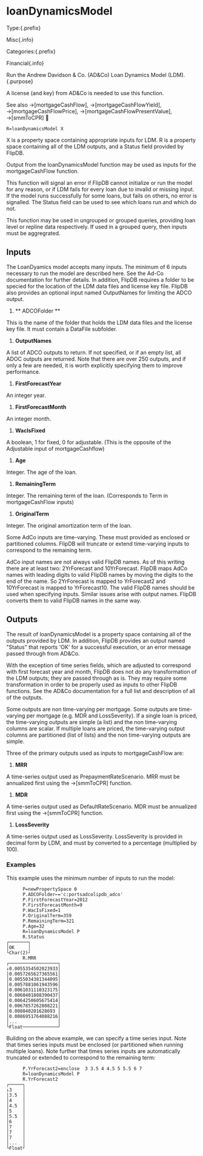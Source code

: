# loanDynamicsModel

Type:{.prefix}

Misc{.info}

Categories:{.prefix}

Financial{.info}

Run the Andrew Davidson & Co. (AD&Co) Loan Dynamics Model (LDM).{.purpose}

A license (and key) from AD&Co is needed to use this function.

See also →[mortgageCashFlow], →[mortgageCashFlowYield],
→[mortgageCashFlowPrice], →[mortgageCashFlowPresentValue], →[smmToCPR] 

~~~
R=loanDynamicsModel X
~~~

X is a property space containing appropriate inputs for LDM.
R is a property space containing all of the LDM outputs, and a Status field
provided by FlipDB.

Output from the loanDynamicsModel function may be used as inputs
for the mortgageCashFlow function.

This function will signal an error if FlipDB cannot initialize or run the model
for any reason, or if LDM fails for every loan due to invalid or missing input.
If the model runs successfully for some loans,
but fails on others, no error is signalled. The Status field can be
used to see which loans run and which do not.

This function may be used in ungrouped or grouped queries,
providing loan level or repline data respectively.
If used in a grouped query, then inputs must be aggregrated.

## Inputs
The LoanDyamics model accepts many inputs. The minimum of 6 inputs necessary
to run the model are described here. See the Ad-Co documentation for further
details. In addition, FlipDB requires a folder to be specied for the
location of the LDM data files and license key file. FlipDB also
provides an optional input named OutputNames for limiting the ADCO output.

1. ** ADCOFolder **

 This is the name of the folder that holds the LDM data files and the license key file.
It must contain a DataFile subfolder.

1. **OutputNames**

 A list of ADCO outputs to return. If not specified, or if
 an empty list, all ADOC outputs are returned. Note that there
 are over 250 outputs, and if only a few are needed, it is worth
 explicitly specifying them to improve performance.

1. **FirstForecastYear**

 An integer year.

1. **FirstForecastMonth**

 An integer month.

1. **WacIsFixed**

 A boolean, 1 for fixed, 0 for adjustable.
(This is the opposite of the Adjustable input of mortgageCashflow)

1. **Age**

 Integer. The age of the loan.

1. **RemainingTerm**

 Integer. The remaining term of the loan.
(Corresponds to Term in mortgageCashFlow inputs)

1. **OriginalTerm**

 Integer. The original amortization term of the loan.

Some AdCo inputs are time-varying. These must provided as enclosed
or partitioned columns. FlipDB will truncate or extend time-varying
inputs to correspond to the remaining term.

AdCo input names are not always valid FlipDB names. As of this writing
there are at least two:  2YrForecast and 10YrForecast. FlipDB maps AdCo
names with leading digits to valid FlipDB names by moving the digits to the
end of the name. So 2YrForecast is mapped to YrForecast2 and 10YrForecast is
mapped to YrForecast10. The valid FlipDB names should be used when
specifying inputs. Similar issues arise with output names. FlipDB converts
them to valid FlipDB names in the same way.

## Outputs
The result of loanDynamicsModel is a property space containing all of the outputs
provided by LDM. In addition, FlipDB provides an output named "Status" that reports
'OK' for a successful execution, or an error message passed through from AD&Co.


With the exception of time series fields, which are adjusted to
correspond with first forecast year and month,
FlipDB does not do any transformation of the LDM outputs; they are
passed through as is. They may require some transformation in order to be
properly used as inputs to other FlipDB functions.
See the AD&Co documentation for a full list and description
of all of the outputs.

Some outputs are non time-varying per mortgage.
Some outputs are time-varying per mortgage (e.g. MDR and LossSeverity).
If a single loan is priced, the time-varying outputs are simple (a list)
and the non time-varying columns are scalar. If multiple loans are priced,
the time-varying output columns are partitioned (list of lists)
and the non time-varying outputs are simple.

Three of the primary outputs used as inputs to mortgageCashFlow are:

1. **MRR**

 A time-series output used as PrepaymentRateScenario. MRR must be annualized first
using the →[smmToCPR] function.

1. **MDR**

 A time-series output used as DefaultRateScenario. MDR must be annualized first
using the →[smmToCPR] function.

1. **LossSeverity**

 A time-series output used as LossSeverity. LossSeverity is provided in decimal
form by LDM, and must by converted to a percentage (multiplied by 100).

### Examples
This example uses the minimum number of inputs to run the model:

~~~
      P=newPropertySpace 0
      P.ADCOFolder←='c:portsadcolipdb_adco'
      P.FirstForecastYear=2012
      P.FirstForecastMonth=9
      P.WacIsFixed=1
      P.OriginalTerm=359
      P.RemainingTerm=321
      P.Age=32
      R=loanDynamicsModel P
      R.Status
┌───────┐
│OK     │
└Char(2)┘
      R.MRR
┌──────────────────┐
↓0.0055354502023933│
│0.0057265627365561│
│0.0055034381344095│
│0.0057881061943596│
│0.0061031110323175│
│0.0060401808390437│
│0.0064250605675414│
│0.0067857262808221│
│0.008040201628693 │
│0.0086951764088216│
│...               │
└Float─────────────┘

~~~

Building on the above example, we can specify a time series input. Note that times
series inputs must be enclosed (or partitioned when running multiple loans). Note
further that times series inputs are automatically truncated or extended to
correspond to the remaining term:

~~~
      P.YrForecast2=enclose  3 3.5 4 4.5 5 5.5 6 7
      R=loanDynamicsModel P
      R.YrForecast2
┌─────┐
↓3    │
│3.5  │
│4    │
│4.5  │
│5    │
│5.5  │
│6    │
│7    │
│7    │
│7    │
│...  │
└Float┘
~~~


